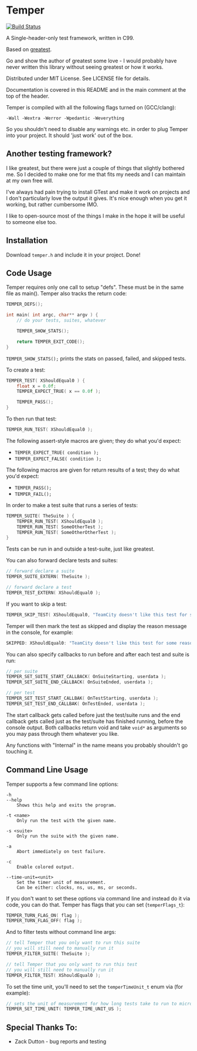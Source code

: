 # Temper

[![Build Status](https://travis-ci.com/floorman/temper.svg?branch=master)](https://travis-ci.com/floorman/temper)

A Single-header-only test framework, written in C99.

Based on [greatest](https://github.com/silentbicycle/greatest).

Go and show the author of greatest some love - I would probably have
never written this library without seeing greatest or how it works.

Distributed under MIT License.  See LICENSE file for details.

Documentation is covered in this README and in the main comment at the top of the header.

Temper is compiled with all the following flags turned on (GCC/clang):
```
-Wall -Wextra -Werror -Wpedantic -Weverything
```

So you shouldn't need to disable any warnings etc. in order to plug Temper into your project.  It should 'just work' out of the box.


Another testing framework?
--------------------------
I like greatest, but there were just a couple of things that slightly bothered me.  So I decided to make one for me that fits my needs and I can maintain at my own free will.

I've always had pain trying to install GTest and make it work on projects and I don't particularly love the output it gives.  It's nice enough when you get it working, but rather cumbersome IMO.

I like to open-source most of the things I make in the hope it will be useful to someone else too.


Installation
------------
Download `temper.h` and include it in your project.  Done!


Code Usage
----------
Temper requires only one call to setup "defs".  These must be in the same
file as main().  Temper also tracks the return code:

```C
TEMPER_DEFS();

int main( int argc, char** argv ) {
	// do your tests, suites, whatever

	TEMPER_SHOW_STATS();

	return TEMPER_EXIT_CODE();
}
```

```TEMPER_SHOW_STATS();``` prints the stats on passed, failed, and skipped
tests.

To create a test:
```C
TEMPER_TEST( XShouldEqual0 ) {
	float x = 0.0f;
	TEMPER_EXPECT_TRUE( x == 0.0f );

	TEMPER_PASS();
}
```

To then run that test:
```C
TEMPER_RUN_TEST( XShouldEqual0 );
```

The following assert-style macros are given; they do what you'd expect:
* ```TEMPER_EXPECT_TRUE( condition );```
* ```TEMPER_EXPECT_FALSE( condition );```

The following macros are given for return results of a test; they do what
you'd expect:
* ```TEMPER_PASS();```
* ```TEMPER_FAIL();```

In order to make a test suite that runs a series of tests:
```C
TEMPER_SUITE( TheSuite ) {
	TEMPER_RUN_TEST( XShouldEqual0 );
	TEMPER_RUN_TEST( SomeOtherTest );
	TEMPER_RUN_TEST( SomeOtherOtherTest );
}
```

Tests can be run in and outside a test-suite, just like greatest.

You can also forward declare tests and suites:
```C
// forward declare a suite
TEMPER_SUITE_EXTERN( TheSuite );

// forward declare a test
TEMPER_TEST_EXTERN( XShouldEqual0 );
```

If you want to skip a test:
```C
TEMPER_SKIP_TEST( XShouldEqual0, "TeamCity doesn't like this test for some reason..." );
```

Temper will then mark the test as skipped and display the reason
message in the console, for example:
```C
SKIPPED: XShouldEqual0: "TeamCity doesn't like this test for some reason...".
```

You can also specify callbacks to run before and after each test and suite
is run:
```C
// per suite
TEMPER_SET_SUITE_START_CALLBACK( OnSuiteStarting, userdata );
TEMPER_SET_SUITE_END_CALLBACK( OnSuiteEnded, userdata );

// per test
TEMPER_SET_TEST_START_CALLBAK( OnTestStarting, userdata );
TEMPER_SET_TEST_END_CALLBAK( OnTestEnded, userdata );
```

The start callback gets called before just the test/suite runs and the end
callback gets called just as the test/suite has finished running, before the
console output.  Both callbacks return void and take `void*` as arguments so
you may pass through them whatever you like.

Any functions with "Internal" in the name means you probably shouldn't go
touching it.

Command Line Usage
------------------
Temper supports a few command line options:

```
-h
--help
	Shows this help and exits the program.

-t <name>
	Only run the test with the given name.

-s <suite>
	Only run the suite with the given name.

-a
	Abort immediately on test failure.

-c
	Enable colored output.

--time-unit=<unit>
	Set the timer unit of measurement.
	Can be either: clocks, ns, us, ms, or seconds.
```

If you don't want to set these options via command line and instead do it
via code, you can do that.  Temper has flags that you can set (```temperFlags_t```):
```C
TEMPER_TURN_FLAG_ON( flag );
TEMPER_TURN_FLAG_OFF( flag );
```

And to filter tests without command line args:
```C
// tell Temper that you only want to run this suite
// you will still need to manually run it
TEMPER_FILTER_SUITE( TheSuite );

// tell Temper that you only want to run this test
// you will still need to manually run it
TEMPER_FILTER_TEST( XShouldEqual0 );
```

To set the time unit, you'll need to set the `temperTimeUnit_t` enum via (for example):

```C
// sets the unit of measurement for how long tests take to run to microseconds
TEMPER_SET_TIME_UNIT( TEMPER_TIME_UNIT_US );
```


Special Thanks To:
------------------
* Zack Dutton	-	bug reports and testing

